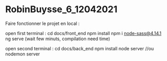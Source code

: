 # RobinBuysse_6_12042021
Faire fonctionner le projet en local :

open first terminal : 
cd docs/front_end
npm install
npm i node-sass@4.14.1
ng serve
(wait few minuts, compilation need time)

open second terminal : 
cd docs/back_end
npm install
node server //ou nodemon server
